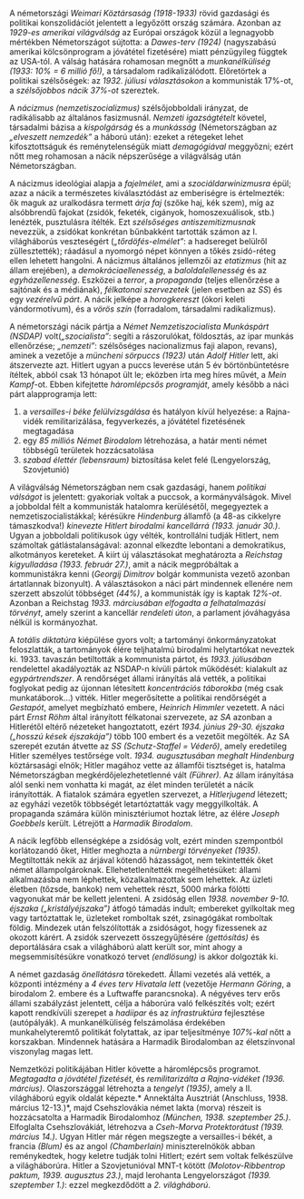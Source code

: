 A németországi *Weimari Köztársaság (1918-1933)* rövid gazdasági és politikai konszolidációt jelentett a legyőzött ország számára. Azonban az *1929-es amerikai világválság* az Európai országok közül a legnagyobb mértékben Németországot sújtotta: a *Dawes-terv (1924)* (nagyszabású amerikai kölcsönprogram a jóvátétel fizetésére) miatt pénzügyileg függtek az USA-tól. A válság hatására rohamosan megnőtt a *munkanélküliség (1933: 10% = 6 millió fő!)*, a társadalom radikalizálódott. Előretörtek a politikai szélsőségek: az *1932. júliusi választásokon* a kommunisták 17%-ot, a *szélsőjobbos nácik 37%-ot* szereztek.

A *nácizmus (nemzetiszocializmus)* szélsőjobboldali irányzat, de radikálisabb az általános fasizmusnál. *Nemzeti igazságtételt* követel, társadalmi bázisa a *kispolgárság* és a *munkásság* (Németországban az *„elveszett nemzedék”* a háború után): ezeket a rétegeket lehet kifosztottságuk és reménytelenségük miatt *demagógiával* meggyőzni; ezért nőtt meg rohamosan a nácik népszerűsége a világválság után Németországban.

A nácizmus ideológiai alapja a *fajelmélet*, ami a *szociáldarwinizmusra* épül; azaz a nácik a természetes kiválasztódást az emberiségre is értelmezték: ők maguk az uralkodásra termett *árja faj* (szőke haj, kék szem), míg az alsóbbrendű fajokat (zsidók, feketék, cigányok, homoszexuálisok, stb.) lenézték, pusztulásra ítélték. Ezt *szélsőséges antiszemitizmusnak* nevezzük, a zsidókat konkrétan bűnbakként tartották számon az I. világháborús veszteségért (*„tőrdöfés-elmélet”*: a hadsereget belülről züllesztették); ráadásul a nyomorgó népet könnyen a tőkés zsidó-réteg ellen lehetett hangolni. A nácizmus általános jellemzői az *etatizmus* (hit az állam erejében), a *demokráciaellenesség*, a *baloldalellenesség* és az *egyházellenesség*. Eszközei a *terror*, a *propaganda* (teljes ellenőrzése a sajtónak és a médiának), *félkatonai szervezetek* (jelen esetben az *SS*) és egy *vezérelvű párt*. A nácik jelképe a *horogkereszt* (ókori keleti vándormotívum), és a *vörös szín* (forradalom, társadalmi radikalizmus).

A németországi nácik pártja a *Német Nemzetiszocialista Munkáspárt (NSDAP)* volt(*„szocialista”*: segíti a rászorulókat, földosztás, az ipar munkás ellenőrzése; *„nemzeti”*: szélsőséges nacionalizmus faji alapon, revans), aminek a vezetője a *müncheni sörpuccs (1923)* után *Adolf Hitler* lett, aki átszervezte azt. Hitlert ugyan a puccs leverése után 5 év börtönbüntetésre ítéltek, abból csak 13 hónapot ült le; eközben írta meg híres művét, a *Mein Kampf*-ot. Ebben kifejtette *háromlépcsős programját*, amely később a náci párt alapprogramja lett:

 1. a *versailles-i béke felülvizsgálása* és hatályon kívül helyezése: a Rajna-vidék remilitarizálása, fegyverkezés, a jóvátétel fizetésének megtagadása
 2. egy *85 milliós Német Birodalom* létrehozása, a határ menti német többségű területek hozzácsatolása
 3. *szabad élettér (lebensraum)* biztosítása kelet felé (Lengyelország, Szovjetunió)

A világválság Németországban nem csak gazdasági, hanem *politikai válságot* is jelentett: gyakoriak voltak a puccsok, a kormányválságok. Mivel a jobboldal félt a kommunisták hatalomra kerülésétől, megegyeztek a nemzetiszocialistákkal; kérésükre *Hindenburg* államfő (a 48-as cikkelyre támaszkodva!) *kinevezte Hitlert birodalmi kancellárrá (1933. január 30.)*. Ugyan a jobboldali politikusok úgy vélték, kontrollálni tudják Hitlert, nem számoltak gátlástalanságával: azonnal elkezdte lebontani a demokratikus, alkotmányos kereteket. A kiírt új választásokat meghatározta a *Reichstag kigyulladása (1933. február 27.)*, amit a nácik megpróbáltak a kommunistákra kenni (*Georgij Dimitrov* bolgár kommunista vezető azonban ártatlannak bizonyult). A választásokon a náci párt mindennek ellenére nem szerzett abszolút többséget *(44%)*, a kommunisták így is kaptak *12%-ot*. Azonban a Reichstag *1933. márciusában elfogadta a felhatalmazási törvényt*, amely szerint a kancellár *rendeleti úton*, a parlament jóváhagyása nélkül is kormányozhat.

A *totális diktatúra* kiépülése gyors volt; a tartományi önkormányzatokat feloszlatták, a tartományok élére teljhatalmú birodalmi helytartókat neveztek ki. 1933. tavaszán betiltották a kommunista pártot, és *1933. júliusában* rendelettel akadályozták az NSDAP-n kívüli pártok működését: kialakult az *egypártrendszer*. A rendőrséget állami irányítás alá vették, a politikai foglyokat pedig az újonnan létesített *koncentrációs táborokba* (még csak munkatáborok…) vitték. Hitler megerősítette a politikai rendőrségét a *Gestapót*, amelyet megbízható embere, *Heinrich Himmler* vezetett. A náci párt *Ernst Röhm* által irányított félkatonai szervezete, az *SA* azonban a Hitlerétől eltérő nézeteket hangoztatott, ezért *1934. június 29-30. éjszaka („hosszú kések éjszakája”)* több 100 embert és a vezetőit megölték. Az SA szerepét ezután átvette az *SS (Schutz-Staffel = Véderő)*, amely eredetileg Hitler személyes testőrsége volt. *1934. augusztusában meghalt Hindenburg* köztársasági elnök; Hitler magához vette az államfői tisztséget is, hatalma Németországban megkérdőjelezhetetlenné vált *(Führer)*. Az állam irányítása alól senki nem vonhatta ki magát, az élet minden területét a nácik irányították. A fiatalok számára egyetlen szervezet, a *Hitlerjugend* létezett; az egyházi vezetők többségét letartóztatták vagy meggyilkolták. A propaganda számára külön minisztériumot hoztak létre, az élére *Joseph Goebbels* került. Létrejött a *Harmadik Birodalom*.

A nácik legfőbb ellenségképe a zsidóság volt, ezért minden szempontból korlátozandó őket, Hitler meghozta a *nürnbergi törvényeket (1935)*. Megtiltották nekik az árjával kötendő házasságot, nem tekintették őket német állampolgároknak. Ellehetetlenítették megélhetésüket: állami alkalmazásba nem léphettek, közalkalmazottak sem lehettek. Az üzleti életben (tőzsde, bankok) nem vehettek részt, 5000 márka fölötti vagyonukat már be kellett jelenteni. A zsidóság ellen *1938. november 9-10. éjszaka („kristályéjszaka”)* átfogó támadás indult; embereket gyilkoltak meg vagy tartóztattak le, üzleteket romboltak szét, zsinagógákat romboltak földig. Mindezek után felszólították a zsidóságot, hogy fizessenek az okozott kárért. A zsidók szervezett összegyűjtésére *(gettósítás)* és deportálására csak a világháború alatt került sor, mint ahogy a megsemmisítésükre vonatkozó tervet *(endlösung)* is akkor dolgozták ki.

A német gazdaság *önellátásra* törekedett. Állami vezetés alá vették, a központi intézmény a *4 éves terv Hivatala lett* (vezetője *Hermann Göring*, a birodalom 2. embere és a Luftwaffe parancsnoka). A négyéves terv erős állami szabályzást jelentett, célja a háborúra való felkészítés volt; ezért kapott rendkívüli szerepet a *hadiipar* és az *infrastruktúra* fejlesztése (autópályák). A munkanélküliség felszámolása érdekében munkahelyteremtő politikát folytattak, az ipar teljesítménye *107%-kal* nőtt a korszakban. Mindennek hatására a Harmadik Birodalomban az életszínvonal viszonylag magas lett.

Nemzetközi politikájában Hitler követte a háromlépcsős programot. *Megtagadta a jóvátétel fizetését*, és *remilitarizálta a Rajna-vidéket (1936. március)*. Olaszországgal létrehozta a *tengelyt (1935)*, amely a II. világháború egyik oldalát képezte.* Annektálta Ausztriát (Anschluss, 1938. március 12-13.)*, majd Csehszlovákia német lakta (morva) részeit is hozzácsatolta a Harmadik Birodalomhoz *(München, 1938. szeptember 25.)*. Elfoglalta Csehszlovákiát, létrehozva a *Cseh-Morva Protektorátust (1939. március 14.)*. Ugyan Hitler már régen megszegte a versailles-i békét, a francia *(Blum)* és az angol *(Chamberlain)* miniszterelnökök abban reménykedtek, hogy keletre tudják tolni Hitlert; ezért sem voltak felkészülve a világháborúra. Hitler a Szovjetunióval MNT-t kötött *(Molotov-Ribbentrop paktum, 1939. augusztus 23.)*, majd lerohanta Lengyelországot *(1939. szeptember 1.)*: ezzel megkezdődött a *2. világháború*.
